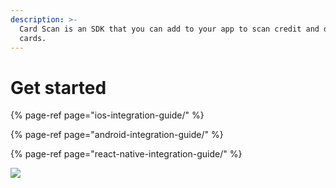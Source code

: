 ```yaml
---
description: >-
  Card Scan is an SDK that you can add to your app to scan credit and debit
  cards.
---
```


# Get started



{% page-ref page="ios-integration-guide/" %}

{% page-ref page="android-integration-guide/" %}

{% page-ref page="react-native-integration-guide/" %}



![](../.gitbook/assets/cardscan%20%281%29.gif)

